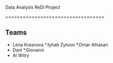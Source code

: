Data Analysis ReDI Project

==================================


Teams
-----------
* Lena Krasnova
*.Iyhab Zytoon
*.Omar Alhasan
* Dani
*.Giovanni 
* Al Witry

